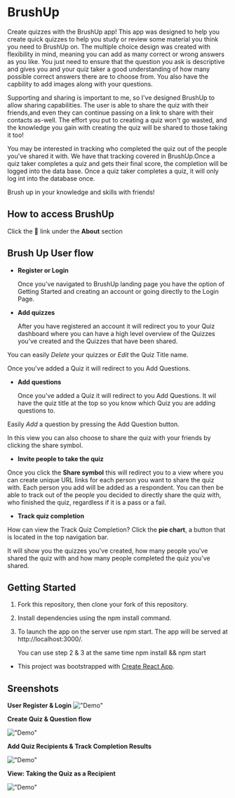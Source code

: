# BrushUp

Create quizzes with the BrushUp app! This app was designed to help you create quick quizzes to help you study or review some material you think you need to BrushUp on. The multiple choice design was created with flexibility in mind, meaning you can add as many correct or wrong answers as you like. You just need to ensure that the question you ask is descriptive and gives you and your quiz taker a good understanding of how many possible correct answers there are to choose from. You also have the capbility to add images along with your questions.

Supporting and sharing is important to me, so I've designed BrushUp to allow sharing capabilities. The user is able to share the quiz with their friends,and even they can continue passing on a link to share with their contacts as-well. The effort you put to creating a quiz won't go wasted, and the knowledge you gain with creating the quiz will be shared to those taking it too!

You may be interested in tracking who completed the quiz out of the people you've shared it with. We have that tracking covered in BrushUp.Once a quiz taker completes a quiz and gets their final score, the completion will be logged into the data base. Once a quiz taker completes a quiz, it will only log int into the database once.

Brush up in your knowledge and skills with friends!

## How to access BrushUp

Click the :paperclip: link under the **About** section

## Brush Up User flow

- **Register or Login**

  Once you've navigated to BrushUp landing page you have the option of Getting Started and creating an account or going directly to the Login Page.

- **Add quizzes**

  After you have registered an account it will redirect you to your Quiz dashboard where you can have a high level overview of the Quizzes you've created and the Quizzes that have been shared.

You can easily _Delete_ your quizzes or _Edit_ the Quiz Title name.

Once you've added a Quiz it will redirect to you Add Questions.

- **Add questions**

  Once you've added a Quiz it will redirect to you Add Questions. It wil have the quiz title at the top so you know which Quiz you are adding questions to.

Easily _Add_ a question by pressing the Add Question button.

In this view you can also choose to share the quiz with your friends by clicking the share symbol.

- **Invite people to take the quiz**

Once you click the **Share symbol** this will redirect you to a view where you can create unique URL links for each person you want to share the quiz with. Each person you add will be added as a respondent. You can then be able to track out of the people you decided to directly share the quiz with, who finished the quiz, regardless if it is a pass or a fail.

- **Track quiz completion**

How can view the Track Quiz Completion? Click the **pie chart**, a button that is located in the top navigation bar.

It will show you the quizzes you've created, how many people you've shared the quiz with and how many people completed the quiz you've shared.

## Getting Started

1. Fork this repository, then clone your fork of this repository.
2. Install dependencies using the npm install command.
3. To launch the app on the server use npm start. The app will be served at http://localhost:3000/.

   You can use step 2 & 3 at the same time npm install && npm start

- This project was bootstrapped with [Create React App](https://github.com/facebookincubator/create-react-app).

## Sreenshots

**User Register & Login**
!["Demo"](TBD)

**Create Quiz & Question flow**

!["Demo"](TBD)

**Add Quiz Recipients & Track Completion Results**

!["Demo"](TBD)

**View: Taking the Quiz as a Recipient**

!["Demo"](TBD)
